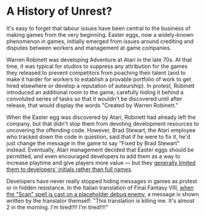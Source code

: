 # A History of Unrest?

It's easy to forget that labour issues have been central to the business of
making games from the very beginning. Easter eggs, now a widely-known phenomenon
in games, initially emerged from issues around crediting and disputes between
workers and management at game companies.

Warren Robinett was developing Adventure at Atari in the late 70s. At that time,
it was typical for studios to suppress any attribution for the games they
released to prevent competitors from poaching their talent (and to make it
harder for workers to establish a provable portfolio of work to get hired
elsewhere or develop a reputation of auteurship). In protest, Robinett
introduced an additional room to the game, carefully hiding it behind a
convoluted series of tasks so that it wouldn't be discovered until after
release, that would display the words "Created by Warren Robinett."

When the Easter egg was discovered by Atari, Robinett had already left the
company, but that didn't stop them from devoting development resources to
uncovering the offending code. However, Brad Stewart, the Atari employee who
tracked down the code in question, said that if he were to fix it, he'd just
change the message in the game to say "Fixed by Brad Stewart" instead.
Eventually, Atari management decided that Easter eggs should be permitted, and
even encouraged developers to add them as a way to increase playtime and give
players more value — but they [generally limited them to developers' initials
rather than full
names](https://books.google.ca/books?id=aZv6AQAAQBAJ&pg=PA713&lpg=PA713#v=onepage&q&f=false).

Developers have never really stopped hiding messages in games as protest or in
hidden resistance. In the Italian translation of Final Fantasy VIII, [when the
"Scan" spell is cast on a placeholder debug
enemy](https://twitter.com/SimplyRagny/status/1058198479707820032), a message is
shown written by the translator themself: "This translation is killing me. It's
almost 2 in the morning. I'm tired!!!! I'm tired!!!!"

